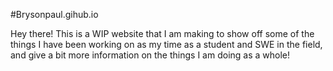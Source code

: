 #Brysonpaul.gihub.io

Hey there! This is a WIP website that I am making to show off some of the things I have been working on as my time as a student and SWE in the field, and give a bit more information on the things I am doing as a whole!